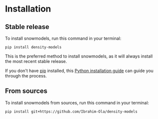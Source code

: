 # Installation

## Stable release

To install snowmodels, run this command in your terminal:

```
pip install density-models
```

This is the preferred method to install snowmodels, as it will always install the most recent stable release.

If you don't have [pip](https://pip.pypa.io) installed, this [Python installation guide](http://docs.python-guide.org/en/latest/starting/installation/) can guide you through the process.

## From sources

To install snowmodels from sources, run this command in your terminal:

```
pip install git+https://github.com/Ibrahim-Ola/density-models
```
